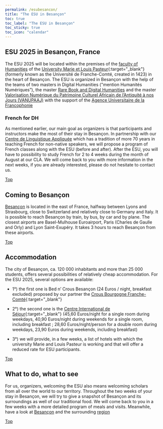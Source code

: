 ```yaml
---
permalink: /esubesancon/
title: "The ESU in Besançon"
toc: true
toc_label: "The ESU in Besançon"
toc_sticky: true
toc_icon: "calendar"
---
```


## ESU 2025 in Besançon, France

The ESU 2025 will be located within the premises of the [faculty of Humanities](http://slhs.univ-fcomte.fr/) of the [University Marie et Louis Pasteur](https://www.univ-fcomte.fr/){:target="_blank"} (formerly known as the Université de Franche-Comté, created in 1423) in the heart of Besançon. 
The ESU is organized in Besançon with the help of the teams of two masters in Digital Humanities ("mention Humanités Numériques”), the master [Rare Book and Digital Humanities](https://rare-book-and-digital-humanities.ubfc.fr/) and the master [Valorisation Numérique du Patrimoine Culturel Africain de l’Antiquité à nos Jours (VANUPAAJ)](https://formations.auf.org/home/formation/master-m2-humanites-numeriques-specialite-valorisation-numerique-du-patrimoine-africain-de-lantiquite-a-nos-jours-vanupaaj/) with the support of the [Agence Universitaire de la Francophonie](https://www.auf.org/)

### French for DH
As mentioned earlier, our main goal as organizers is that participants and instructors make the most of their stay in Besançon. In partnership with our [Centre de Linguistique Appliquée](https://cla.univ-fcomte.fr/home/) which has a tradition of more 70 years in teaching French for non-native speakers, we will propose a program of French classes along with the ESU (before and after). After the ESU, you will have to possibility to study French for 2 to 4 weeks during the month of August at our CLA. We will come back to you with more information in the next weeks, if you are already interested, please do not hesitate to contact us. 

[Top](https://esudh.github.io/esubesancon/)

## Coming to Besançon

[Besançon](https://www.besancon-tourisme.com/en/destination/) is located in the east of France, halfway between Lyons and Strasbourg, close to Switzerland and relatively close to Germany and Italy. It is possible to reach Besançon by train, by bus, by car and by plane. The closest airports are Basel-Mulhouse Euroairport, Paris (Charles de Gaulle and Orly) and Lyon Saint-Exupéry. It takes 3 hours to reach Besançon from these airports. 

[Top](https://esudh.github.io/esubesancon/)

## Accommodation 

The city of Besançon, ca. 120 000 inhabitants and more than 25 000 students, offers several possibilities of relatively cheap accommodation. For the ESU 2025, several options are available: 

- 1°) the first one is Bed n’ Crous Besançon (24 Euros / night, breakfast excluded) proposed by our partner the [Crous Bourgogne Franche-Comté](https://www.bedandcrous.com/en/residences/besancon){:target="_blank"}

- 2°) the second one is the [Centre International de Séjour](https://www.cis-besancon.com/chambre-sejour){:target="_blank"} (45,60 Euros/night for a single room during weekdays, 40,90 Euros/night during weekends for a single room, including breakfast ; 28,60 Euros/night/person for a double room during weekdays, 23,90 Euros during weekends, including breakfast)
	
- 3°) we will provide, in a few weeks, a list of hotels with which the university Marie and Louis Pasteur is working and that will offer a reduced rate for ESU participants.

[Top](https://esudh.github.io/esubesancon/)

## What to do, what to see

For us, organizers, welcoming the ESU also means welcoming scholars from all over the world to our territory. Throughout the two weeks of your stay in Besançon, we will try to give a snapshot of Besançon and its surroundings as well of our traditional food. 
We will come back to you in a few weeks with a more detailed program of meals and visits. Meanwhile, have a look at [Besançon](https://www.besancon-tourisme.com/en/destination/) and the surrounding [region](https://www.bourgognefranchecomte.com/)

[Top](https://esudh.github.io/esubesancon/)

